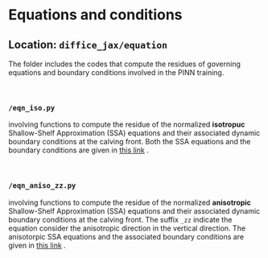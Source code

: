 # Equations and conditions

## Location: `diffice_jax/equation` 

The folder includes the codes that compute the residues of governing equations and boundary conditions 
involved in the PINN training. 

<br /> 

### `/eqn_iso.py`

involving functions to compute the residue of the normalized **isotropuc** Shallow-Shelf Approximation (SSA) 
equations and their associated dynamic boundary conditions at the calving front. Both the SSA equations and
the boundary conditions are given in [this link](https://github.com/YaoGroup/DIFFICE_jax/blob/main/docs/source/Isotropic.md) .

<br /> 


### `/eqn_aniso_zz.py`

involving functions to compute the residue of the normalized **anisotropic** Shallow-Shelf Approximation (SSA) 
equations and their associated dynamic boundary conditions at the calving front. The suffix `_zz` indicate the
equation consider the anisotropic direction in the vertical direction.  The anisotorpic SSA equations and
the associated boundary conditions are given in [this link](https://github.com/YaoGroup/DIFFICE_jax/blob/main/docs/source/Anisotropic.md) .

